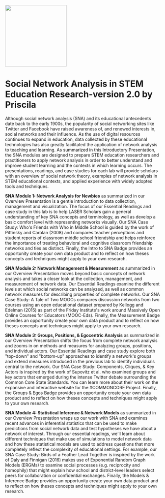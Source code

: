 <img src="img/SNA_Primary_SQ.png" width="200"/>

# Social Network Analysis in STEM Education Research-version 2.0 by Priscila

Although social network analysis (SNA) and its educational antecedents date back to the early 1900s, the popularity of social networking sites like Twitter and Facebook have raised awareness of, and renewed interests in, social networks and their influence. As the use of digital resources continues to expand in education, data collected by these educational technologies has also greatly facilitated the application of network analysis to teaching and learning. As summarized in this Introductory Presentation, the SNA modules are designed to prepare STEM education researchers and practitioners to apply network analysis in order to better understand and improve student learning and the contexts in which learning occurs. The presentations, readings, and case studies for each lab will provide scholars with an overview of social network theory, examples of network analysis in STEM educational contexts, and applied experience with widely adopted tools and techniques.

**SNA Module 1: Network Analysis for Newbies** as summarized in our Overview Presentation is a gentle introduction to data collection, management and visualization. The focus of our Essential Readings and case study in this lab is to help LASER Scholars gain a general understanding of key SNA concepts and terminology, as well as develop a basic comfort level with representing networks visually. Our SNA Case Study: Who's Friends with Who in Middle School is guided by the work of Pittinsky and Carolan (2008) and compares teacher perceptions and student reports of classroom middle school friendship and helps reinforce the importance of treating behavioral and cognitive classroom friendship networks and ties as distinct. Finally, the Intro to SNA Badge provides an opportunity create your own data product and to reflect on how theses concepts and techniques might apply to your own research.

**SNA Module 2: Network Management & Measurement** as summarized in our Overview Presentation moves beyond basic concepts of network analysis and takes a closer look at the collection, management, and measurement of network data. Our Essential Readings examine the different levels at which social networks can be analyzed, as well as common network measures for describing properties of complete networks. Our SNA Case Study: A Tale of Two MOOCs compares discussion networks from two courses using an open educational dataset prepared by Kellogg and Edelman (2015) as part of the Friday Institute's work around Massively Open Online Courses for Educators (MOOC-Eds). Finally, the Measurement Badge provides an opportunity create your own data product and to reflect on how theses concepts and techniques might apply to your own research.

**SNA Module 3: Groups, Positions, & Egocentric Analysis** as summarized in our Overview Presentation shifts the focus from complete network analysis and zooms in on methods and measures for analyzing groups, positions, and individual actors. Our Essential Readings and case study explore both "top-down" and "bottom-up" approaches to identify a network's groups and extend measures introduced in the previous lab to identify individuals central to the network. Our SNA Case Study: Components, Cliques, & Key Actors is inspired by the work of Supovitz et al. who examined groups and key actors that emerged during the intense Twitter debate surrounding the Common Core State Standards. You can learn more about their work on the expansive and interactive website for the #COMMONCORE Project. Finally, the Groups & Egos Badge provides an opportunity create your own data product and to reflect on how theses concepts and techniques might apply to your own research.

**SNA Module 4: Statistical Inference & Network Models** as summarized in our Overview Presentation wraps up our work with SNA and examines recent advances in inferential statistics that can be used to make predictions from social network data and test hypotheses we have about a network of interest. Through our essential readings, we'll learn about different techniques that make use of simulations to model network data and how these statistical models are used to address questions that more completely reflect the complexity of educational settings. For example, our SNA Case Study: Birds of a Feather Lead Together is inspired by the work of Daly and Finnigan (2016) makes use of Exponential Random Graph Models (ERGMs) to examine social processes (e.g. reciprocity and homophily) that might explain how school and district-level leaders select peers for collaboration or confidential exchanges. Finally, the Models & Inference Badge provides an opportunity create your own data product and to reflect on how theses concepts and techniques might apply to your own research.
